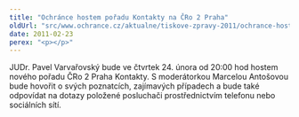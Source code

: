 ```yaml
---
title: "Ochránce hostem pořadu Kontakty na ČRo 2 Praha"
oldUrl: "src/www.ochrance.cz/aktualne/tiskove-zpravy-2011/ochrance-hostem-poradu-kontakty-na-cro-2-praha"
date: 2011-02-23
perex: "<p></p>"
---
```


<!-- imported from the old website -->

<p>JUDr. Pavel Varvařovský bude ve čtvrtek 24. února od 20:00 hod hostem nového pořadu ČRo 2 Praha Kontakty. S moderátorkou Marcelou Antošovou bude hovořit o svých poznatcích, zajímavých případech a bude také odpovídat na dotazy položené posluchači prostřednictvím telefonu nebo sociálních sítí.</p>
